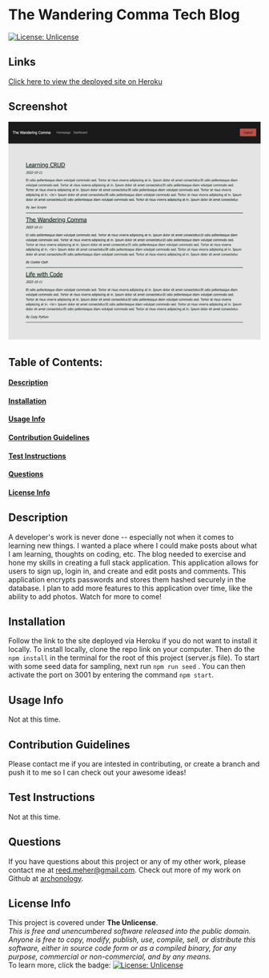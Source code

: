 # The Wandering Comma Tech Blog
[![License: Unlicense](https://img.shields.io/badge/license-Unlicense-blue.svg)](http://unlicense.org/)
## Links
[Click here to view the deployed site on Heroku](https://morning-caverns-74911.herokuapp.com)
## Screenshot
![Screenshot of the homepage](./public/images/Screen%20Shot%202022-10-12%20at%204.13.46%20PM.png)    
## Table of Contents:
#### [Description](#description)
#### [Installation](#installation)
#### [Usage Info](#usage-info)
#### [Contribution Guidelines](#contribution-guidelines)
#### [Test Instructions](#test-instructions)
#### [Questions](#questions)
#### [License Info](#license-info)

## Description
A developer's work is never done -- especially not when it comes to learning new things. I wanted a place where I could make posts about what I am learning, thoughts on coding, etc. The blog needed to exercise and hone my skills in creating a full stack application.  This application  allows for users to sign up, login in, and create and edit posts and comments. This application encrypts passwords and stores them hashed securely in the database.  I plan to add more features to this application over time, like the ability to add photos. Watch for more to come!
    
## Installation
Follow the link to the site deployed via Heroku if you do not want to install it locally.  To install locally, clone the repo link on your computer. Then do the `npm install` in the terminal for the root of this project (server.js file). To start with some seed data for sampling, next run `npm run seed` . You  can then activate the port on 3001 by entering the command `npm start`. 

## Usage Info
Not at this time.

## Contribution Guidelines
Please contact me if you are intested in contributing, or create a branch and push it to me so I can check out your awesome ideas!

## Test Instructions
Not at this time.

## Questions
If you have questions about this project or any of my other work, please contact me at reed.meher@gmail.com. Check out more of my work on Github at [archonology](https://github.com/archonology).
    
## License Info
This project is covered under **The Unlicense**. 
<br>
*This is free and unencumbered software released into the public domain. <br> Anyone is free to copy, modify, publish, use, compile, sell, or distribute this software, either in source code form or as a compiled binary, for any purpose, commercial or non-commercial, and by any means.* 
<br>
To learn more, click the badge: [![License: Unlicense](https://img.shields.io/badge/license-Unlicense-blue.svg)](http://unlicense.org/)